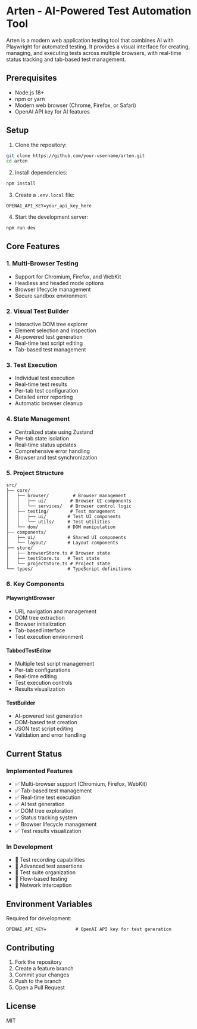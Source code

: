 # Arten - AI-Powered Test Automation Tool

Arten is a modern web application testing tool that combines AI with Playwright for automated testing. It provides a visual interface for creating, managing, and executing tests across multiple browsers, with real-time status tracking and tab-based test management.

## Prerequisites

- Node.js 18+
- npm or yarn
- Modern web browser (Chrome, Firefox, or Safari)
- OpenAI API key for AI features

## Setup

1. Clone the repository:
```bash
git clone https://github.com/your-username/arten.git
cd arten
```

2. Install dependencies:
```bash
npm install
```

3. Create a `.env.local` file:
```env
OPENAI_API_KEY=your_api_key_here
```

4. Start the development server:
```bash
npm run dev
```

## Core Features

### 1. Multi-Browser Testing
- Support for Chromium, Firefox, and WebKit
- Headless and headed mode options
- Browser lifecycle management
- Secure sandbox environment

### 2. Visual Test Builder
- Interactive DOM tree explorer
- Element selection and inspection
- AI-powered test generation
- Real-time test script editing
- Tab-based test management

### 3. Test Execution
- Individual test execution
- Real-time test results
- Per-tab test configuration
- Detailed error reporting
- Automatic browser cleanup

### 4. State Management
- Centralized state using Zustand
- Per-tab state isolation
- Real-time status updates
- Comprehensive error handling
- Browser and test synchronization

### 5. Project Structure
```
src/
├── core/
│   ├── browser/         # Browser management
│   │   ├── ui/         # Browser UI components
│   │   └── services/   # Browser control logic
│   ├── testing/        # Test management
│   │   ├── ui/        # Test UI components
│   │   └── utils/     # Test utilities
│   └── dom/           # DOM manipulation
├── components/
│   ├── ui/            # Shared UI components
│   └── layout/        # Layout components
├── store/
│   ├── browserStore.ts # Browser state
│   ├── testStore.ts   # Test state
│   └── projectStore.ts # Project state
└── types/             # TypeScript definitions
```

### 6. Key Components

#### PlaywrightBrowser
- URL navigation and management
- DOM tree extraction
- Browser initialization
- Tab-based interface
- Test execution environment

#### TabbedTestEditor
- Multiple test script management
- Per-tab configurations
- Real-time editing
- Test execution controls
- Results visualization

#### TestBuilder
- AI-powered test generation
- DOM-based test creation
- JSON test script editing
- Validation and error handling

## Current Status

### Implemented Features
- ✅ Multi-browser support (Chromium, Firefox, WebKit)
- ✅ Tab-based test management
- ✅ Real-time test execution
- ✅ AI test generation
- ✅ DOM tree exploration
- ✅ Status tracking system
- ✅ Browser lifecycle management
- ✅ Test results visualization

### In Development
- 🚧 Test recording capabilities
- 🚧 Advanced test assertions
- 🚧 Test suite organization
- 🚧 Flow-based testing
- 🚧 Network interception

## Environment Variables

Required for development:
```env
OPENAI_API_KEY=           # OpenAI API key for test generation
```

## Contributing

1. Fork the repository
2. Create a feature branch
3. Commit your changes
4. Push to the branch
5. Open a Pull Request

## License

MIT
